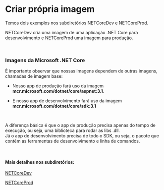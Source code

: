 # Criar própria imagem

Temos dois exemplos nos subdiretórios NETCoreDev e NETCoreProd.

NETCoreDev cria uma imagem de uma aplicação .NET Core para desenvolvimento e NETCoreProd uma imagem para produção.

<br>


### Imagens da Microsoft .NET Core

É importante observar que nossas imagens dependem de outras imagens, chamadas de imagem base:

- Nosso app de produção fará uso da imagem **mcr.microsoft.com/dotnet/core/aspnet:3.1**.

- E nosso app de desenvolvimento fará uso da imagem **mcr.microsoft.com/dotnet/core/sdk:3.1**

<br>

A diferença básica é que o app de produção precisa apenas do tempo de execução, ou seja, uma biblioteca para rodar as libs .dll.  
Já o app de desenvolvimento precisa de todo o SDK, ou seja, o pacote que contém as ferramentas de desenvolvimento e linha de comandos.


<br>

#### Mais detalhes nos subdiretórios:

[NETCoreDev](https://github.com/vitormoschetta/Help-Docker/tree/main/Apps/NETCoreDev)

[NETCoreProd](https://github.com/vitormoschetta/Help-Docker/tree/main/Apps/NETCoreProd)